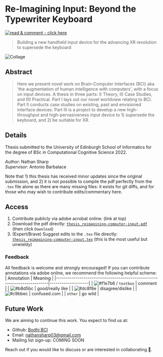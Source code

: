 <!-- TODOs
- [ ] add some emojis!
-->

# Re-Imagining Input: Beyond the Typewriter Keyboard

[![read & comment - click here](https://img.shields.io/badge/read_%26_comment-click_here-EC1C24?style=for-the-badge&logo=Adobe+Acrobat+Reader&logoColor=white)](https://acrobat.adobe.com/link/review?uri=urn:aaid:scds:US:c0905d27-960c-4743-a640-0ed3ea55c4e2 "Read and comment with adobe acrobat (online)")

> Building a new handheld input device for the advancing XR revolution to supersede the keyboard

<!-- **Thesis exploring the future of computer input. We develop theory, conduct case studies, then design and build a new input device to supersede the keyboard in the advancing XR revolution.** -->

![Collage](images/project_collage1.png?raw=true "Collage of images collected and produced for the thesis")

## Abstract
> Here we present novel work on Brain-Computer Interfaces (BCI) aka 'the augmentation of human intelligence with computers', with a focus on input devices.
> A thesis in three parts: I) Theory, II) Case Studies, and III) Practical.
> Part I lays out our novel worldview relating to BCI.
> Part II conducts case studies on existing, past and envisioned interface devices.
> Part III is a project to develop a new high-throughput and high-pervasiveness input device to 1) supersede the keyboard, and 2) be suitable for XR.

## Details 
Thesis submitted to the University of Edinburgh School of Informatics for the degree of BSc in Computational Cognitive Science 2022.

_Author_: Nathan Sharp  
_Supervisor_: Antonio Barbalace

Note that 1) this thesis has received minor updates since the original submission, and 2) it is not possible to compile the pdf perfectly from the `.tex` file alone as there are many missing files: it exists for git diffs, and for those who may wish to contribute edits/commentary here. 
 
## Access 
1. Contribute publicly via adobe acrobat online: (link at top)
2. Download the pdf directly: [`thesis_reimagining-computer-input.pdf`](thesis_reimagining-computer-input.pdf) (then click `Download`)
3. (Expert/Brave) Suggest edits to the `.tex` file directly: [`thesis_reimagining-computer-input.tex`](thesis_reimagining-computer-input.tex) (this is the most useful but unwieldy)

### Feedback 
All feedback is welcome and strongly encouraged!
If you can contribute annotations via adobe online, we recommend the following helpful scheme:
| Annotation                                                               | Meaning            |
|--------------------------------------------------------------------------|--------------------|
| ![#f1e7b6](https://via.placeholder.com/15/f1e7b6/f1e7b6.png) / `textbox` | comment            |
| ![#b8d5bc](https://via.placeholder.com/15/b8d5bc/b8d5bc.png)             | good/really like |
| ![#dc8f8e](https://via.placeholder.com/15/dc8f8e/dc8f8e.png)             | disagree/dislike |
| ![#c9bbec](https://via.placeholder.com/15/c9bbec/c9bbec.png)             | confused.com     |
| `other`                                             | go wild            |

## Future Work
We are aiming to continue this work. You expect to find us at:
- Github: [Bodhi BCI](https://github.com/bodhiBCI)
- Email: nathansharp03@gmail.com
- Mailing list sign-up: COMING SOON
 
Reach out if you would like to discuss or are interested in collaborating :wave:.
